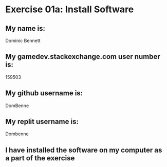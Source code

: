 # Exercise 01a: Install Software

## My name is:
Dominic Bennett

## My gamedev.stackexchange.com user number is:
159503

## My github username is:
DomBenne

## My replit username is:
Dombenne

## I have installed the software on my computer as a part of the exercise
```
